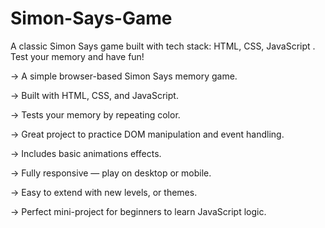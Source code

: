 # Simon-Says-Game
A classic Simon Says game built with tech stack: HTML, CSS, JavaScript . Test your memory and have fun!

-> A simple browser-based Simon Says memory game.

-> Built with HTML, CSS, and JavaScript.

-> Tests your memory by repeating color.

-> Great project to practice DOM manipulation and event handling.

-> Includes basic animations effects.

-> Fully responsive — play on desktop or mobile.

-> Easy to extend with new levels, or themes.

-> Perfect mini-project for beginners to learn JavaScript logic.
